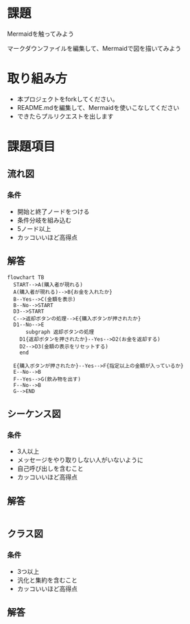 # 課題
Mermaidを触ってみよう

マークダウンファイルを編集して、Mermaidで図を描いてみよう

# 取り組み方
* 本プロジェクトをforkしてください。
* README.mdを編集して、Mermaidを使いこなしてください
* できたらプルリクエストを出します

# 課題項目
## 流れ図
### 条件
- 開始と終了ノードをつける
- 条件分岐を組み込む
- 5ノード以上
- カッコいいほど高得点

## 解答
```mermaid
flowchart TB
  START-->A(購入者が現れる)
  A(購入者が現れる)-->B{お金を入れたか}
  B--Yes-->C(金額を表示)
  B--No-->START
  D3-->START
  C-->返却ボタンの処理-->E{購入ボタンが押されたか}
  D1--No-->E
      subgraph 返却ボタンの処理
    D1{返却ボタンを押されたか}--Yes-->D2(お金を返却する)
    D2-->D3(金額の表示をリセットする)
    end

  E{購入ボタンが押されたか}--Yes-->F{指定以上の金額が入っているか}
  E--No-->B
  F--Yes-->G(飲み物を出す)
  F--No-->B
  G-->END
```

## シーケンス図
### 条件
- 3人以上
- メッセージをやり取りしない人がいないように
- 自己呼び出しを含むこと
- カッコいいほど高得点

## 解答
```mermaid
```

## クラス図

### 条件
- 3つ以上
- 汎化と集約を含むこと
- カッコいいほど高得点

## 解答
